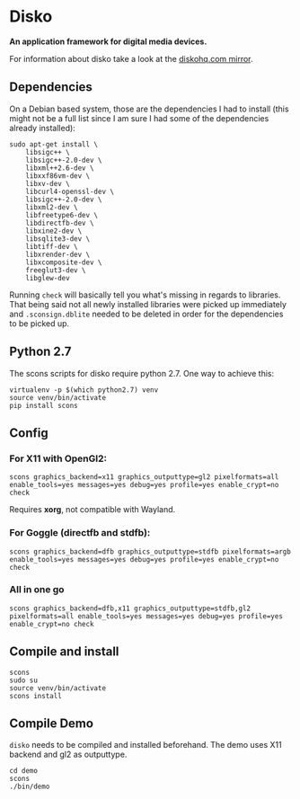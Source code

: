 # Disko 

**An application framework for digital media devices.**

For information about disko take a look at the [diskohq.com mirror](https://diskohq-mirror.fpv.wtf/).

## Dependencies


On a Debian based system, those are the dependencies I had to install (this might not be a full list since I am sure I had some of the dependencies already installed):
```
sudo apt-get install \
	libsigc++ \
	libsigc++-2.0-dev \
	libxml++2.6-dev \
	libxxf86vm-dev \
	libxv-dev \
	libcurl4-openssl-dev \
	libsigc++-2.0-dev \
	libxml2-dev \
	libfreetype6-dev \
	libdirectfb-dev \
	libxine2-dev \
	libsqlite3-dev \
	libtiff-dev \
	libxrender-dev \
	libxcomposite-dev \
	freeglut3-dev \
	libglew-dev
```

Running `check` will basically tell you what's missing in regards to libraries. That being said not all newly installed libraries were picked up immediately and `.sconsign.dblite` needed to be deleted in order for the dependencies to be picked up.

## Python 2.7

The scons scripts for disko require python 2.7. One way to achieve this:

    virtualenv -p $(which python2.7) venv
    source venv/bin/activate
    pip install scons

## Config

### For X11 with OpenGl2:
```
scons graphics_backend=x11 graphics_outputtype=gl2 pixelformats=all enable_tools=yes messages=yes debug=yes profile=yes enable_crypt=no check
```
Requires **xorg**, not compatible with Wayland.

### For Goggle (directfb and stdfb):
```
scons graphics_backend=dfb graphics_outputtype=stdfb pixelformats=argb enable_tools=yes messages=yes debug=yes profile=yes enable_crypt=no check
```

### All in one go
```
scons graphics_backend=dfb,x11 graphics_outputtype=stdfb,gl2 pixelformats=all enable_tools=yes messages=yes debug=yes profile=yes enable_crypt=no check
```


## Compile and install

```
scons
sudo su
source venv/bin/activate
scons install
```

## Compile Demo
`disko` needs to be compiled and installed beforehand. The demo uses X11 backend and gl2 as outputtype.

```
cd demo
scons
./bin/demo
```